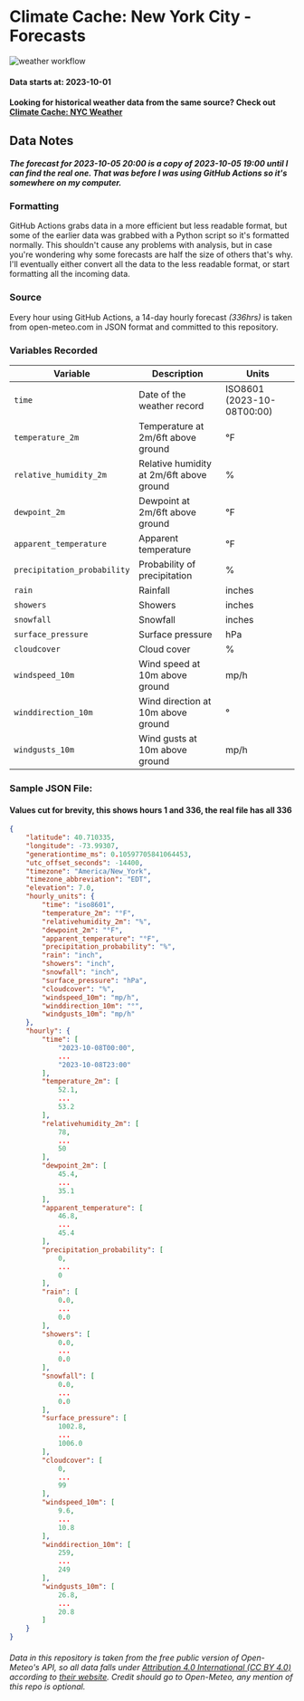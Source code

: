 # Climate Cache: New York City - Forecasts

![weather workflow](https://github.com/climate-cache/nyc-forecasts/actions/workflows/nyc_14d_openmeteo.yml/badge.svg)

#### Data starts at: 2023-10-01

#### Looking for historical weather data from the same source? Check out [Climate Cache: NYC Weather](https://github.com/climate-cache/nyc-weather)

## Data Notes
#### *The forecast for 2023-10-05 20:00 is a copy of 2023-10-05 19:00 until I can find the real one. That was before I was using GitHub Actions so it's somewhere on my computer.*
### Formatting
GitHub Actions grabs data in a more efficient but less readable format, but some of the earlier data
was grabbed with a Python script so it's formatted normally. This shouldn't cause
any problems with analysis, but in case you're wondering why some
forecasts are half the size of others that's why. I'll eventually either convert all the data to the less readable format, or start
formatting all the incoming data.

### Source
Every hour using GitHub Actions, a 14-day hourly forecast *(336hrs)* is taken from open-meteo.com in JSON format and committed to this repository.
### Variables Recorded

| Variable                    | Description                              | Units                      |
|-----------------------------|------------------------------------------|----------------------------|
| `time`                      | Date of the weather record               | ISO8601 (2023-10-08T00:00) |
| `temperature_2m`            | Temperature at 2m/6ft above ground       | °F                         |
| `relative_humidity_2m`      | Relative humidity at 2m/6ft above ground | %                          |
| `dewpoint_2m`               | Dewpoint at 2m/6ft above ground          | °F                         |
| `apparent_temperature`      | Apparent temperature                     | °F                         |
| `precipitation_probability` | Probability of precipitation             | %                          |
| `rain`                      | Rainfall                                 | inches                     |
| `showers`                   | Showers                                  | inches                     |
| `snowfall`                  | Snowfall                                 | inches                     |
| `surface_pressure`          | Surface pressure                         | hPa                        |
| `cloudcover`                | Cloud cover                              | %                          |
| `windspeed_10m`             | Wind speed at 10m above ground           | mp/h                       |
| `winddirection_10m`         | Wind direction at 10m above ground       | °                          |
| `windgusts_10m`             | Wind gusts at 10m above ground           | mp/h                       |

### Sample JSON File:
#### Values cut for brevity, this shows hours 1 and 336, the real file has all 336
    
```json
{
    "latitude": 40.710335,
    "longitude": -73.99307,
    "generationtime_ms": 0.10597705841064453,
    "utc_offset_seconds": -14400,
    "timezone": "America/New_York",
    "timezone_abbreviation": "EDT",
    "elevation": 7.0,
    "hourly_units": {
        "time": "iso8601",
        "temperature_2m": "°F",
        "relativehumidity_2m": "%",
        "dewpoint_2m": "°F",
        "apparent_temperature": "°F",
        "precipitation_probability": "%",
        "rain": "inch",
        "showers": "inch",
        "snowfall": "inch",
        "surface_pressure": "hPa",
        "cloudcover": "%",
        "windspeed_10m": "mp/h",
        "winddirection_10m": "°",
        "windgusts_10m": "mp/h"
    },
    "hourly": {
        "time": [
            "2023-10-08T00:00",
            ...
            "2023-10-08T23:00"
        ],
        "temperature_2m": [
            52.1,
            ...
            53.2
        ],
        "relativehumidity_2m": [
            78,
            ...
            50
        ],
        "dewpoint_2m": [
            45.4,
            ...
            35.1
        ],
        "apparent_temperature": [
            46.8,
            ...
            45.4
        ],
        "precipitation_probability": [
            0,
            ...
            0
        ],
        "rain": [
            0.0,
            ...
            0.0
        ],
        "showers": [
            0.0,
            ...
            0.0
        ],
        "snowfall": [
            0.0,
            ...
            0.0
        ],
        "surface_pressure": [
            1002.8,
            ...
            1006.0
        ],
        "cloudcover": [
            0,
            ...
            99
        ],
        "windspeed_10m": [
            9.6,
            ...
            10.8
        ],
        "winddirection_10m": [
            259,
            ...
            249
        ],
        "windgusts_10m": [
            26.8,
            ...
            20.8
        ]
    }
}
```

###### Data in this repository is taken from the free public version of Open-Meteo's API, so all data falls under [Attribution 4.0 International (CC BY 4.0)](https://creativecommons.org/licenses/by/4.0/) according to [their website](https://open-meteo.com/en/license). Credit should go to Open-Meteo, any mention of this repo is optional.